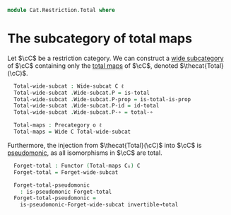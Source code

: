 <!--
```agda
open import Cat.Functor.WideSubcategory
open import Cat.Functor.Properties
open import Cat.Restriction.Base
open import Cat.Prelude

import Cat.Restriction.Reasoning
```
-->

```agda
module Cat.Restriction.Total where
```

# The subcategory of total maps

Let $\cC$ be a restriction category. We can construct a
[wide subcategory] of $\cC$ containing only the [total maps] of $\cC$,
denoted $\thecat{Total}(\cC)$.

[wide subcategory]: Cat.Functor.WideSubcategory.html
[total maps]: Cat.Restriction.Reasoning.html#total-morphisms

<!--
```agda
module _ {o ℓ} {C : Precategory o ℓ} (C↓ : Restriction-category C) where
  open Cat.Restriction.Reasoning C↓
```
-->

```agda
  Total-wide-subcat : Wide-subcat C ℓ
  Total-wide-subcat .Wide-subcat.P = is-total
  Total-wide-subcat .Wide-subcat.P-prop = is-total-is-prop
  Total-wide-subcat .Wide-subcat.P-id = id-total
  Total-wide-subcat .Wide-subcat.P-∘ = total-∘

  Total-maps : Precategory o ℓ
  Total-maps = Wide C Total-wide-subcat
```

<!--
```agda
module _ {o ℓ} {C : Precategory o ℓ} {C↓ : Restriction-category C} where
  open Cat.Restriction.Reasoning C↓
```
-->

Furthermore, the injection from $\thecat{Total}(\cC)$ into $\cC$ is
[pseudomonic], as all isomorphisms in $\cC$ are total.

[pseudomonic]: Cat.Functor.Properties.html#pseudomonic-functors

```agda
  Forget-total : Functor (Total-maps C↓) C
  Forget-total = Forget-wide-subcat

  Forget-total-pseudomonic
    : is-pseudomonic Forget-total
  Forget-total-pseudomonic =
    is-pseudomonic-Forget-wide-subcat invertible→total
```
